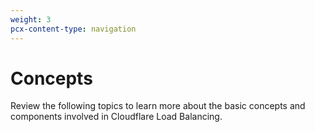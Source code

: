 ```yaml
---
weight: 3
pcx-content-type: navigation
---
```


# Concepts

Review the following topics to learn more about the basic concepts and components involved in Cloudflare Load Balancing.

<DirectoryListing path="/understand-basics" />

